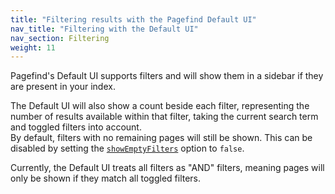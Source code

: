 ```yaml
---
title: "Filtering results with the Pagefind Default UI"
nav_title: "Filtering with the Default UI"
nav_section: Filtering
weight: 11
---
```


Pagefind's Default UI supports filters and will show them in a sidebar if they are present in your index.

The Default UI will also show a count beside each filter, representing the number of results available within that filter, taking the current search term and toggled filters into account.  
By default, filters with no remaining pages will still be shown. This can be disabled by setting the [`showEmptyFilters`](/docs/ui/#show-empty-filters) option to `false`.

Currently, the Default UI treats all filters as "AND" filters, meaning pages will only be shown if they match all toggled filters.
